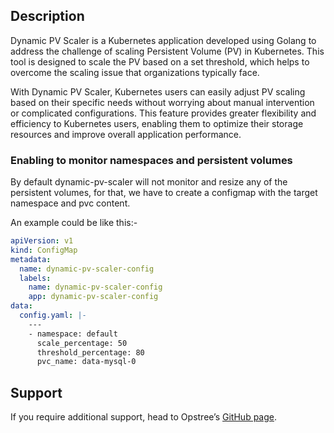 ## Description

Dynamic PV Scaler is a Kubernetes application developed using Golang to address the challenge of scaling Persistent Volume (PV) in Kubernetes. This tool is designed to scale the PV based on a set threshold, which helps to overcome the scaling issue that organizations typically face. 

With Dynamic PV Scaler, Kubernetes users can easily adjust PV scaling based on their specific needs without worrying about manual intervention or complicated configurations. This feature provides greater flexibility and efficiency to Kubernetes users, enabling them to optimize their storage resources and improve overall application performance.

### Enabling to monitor namespaces and persistent volumes

By default dynamic-pv-scaler will not monitor and resize any of the persistent volumes, for that, we have to create a configmap with the target namespace and pvc content.

An example could be like this:-

```yaml
apiVersion: v1
kind: ConfigMap
metadata:
  name: dynamic-pv-scaler-config
  labels:
    name: dynamic-pv-scaler-config
    app: dynamic-pv-scaler-config
data:
  config.yaml: |-
    ---
    - namespace: default
      scale_percentage: 50
      threshold_percentage: 80
      pvc_name: data-mysql-0
```

## Support

If you require additional support, head to Opstree’s [GitHub page](https://github.com/opstree/dynamic-pv-scaler). 

